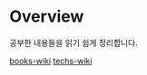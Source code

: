 # Overview

공부한 내용들을 읽기 쉽게 정리합니다.

<seealso>
    <category ref="books-wiki">
        <a href="books-wiki.topic">books-wiki</a>
    </category>
    <category ref="techs-wiki">
      <a href="techs-wiki.topic">techs-wiki</a>
    </category>
</seealso>